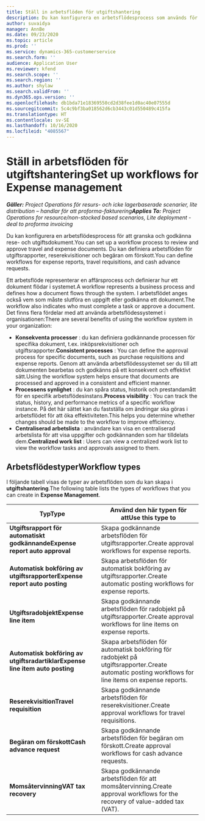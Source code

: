 ```yaml
---
title: Ställ in arbetsflöden för utgiftshantering
description: Du kan konfigurera en arbetsflödesprocess som används för att granska och godkänna rese- och utgiftsdokument.
author: suvaidya
manager: AnnBe
ms.date: 09/23/2020
ms.topic: article
ms.prod: ''
ms.service: dynamics-365-customerservice
ms.search.form: ''
audience: Application User
ms.reviewer: kfend
ms.search.scope: ''
ms.search.region: ''
ms.author: shylaw
ms.search.validFrom: ''
ms.dyn365.ops.version: ''
ms.openlocfilehash: db1bda71e18369550cd2d38fee1d0ac40e07555d
ms.sourcegitcommit: 5c4c9bf3ba018562d6cb3443c01d550489c415fa
ms.translationtype: HT
ms.contentlocale: sv-SE
ms.lasthandoff: 10/16/2020
ms.locfileid: "4085567"
---
```

# <a name="set-up-workflows-for-expense-management"></a><span data-ttu-id="508f4-103">Ställ in arbetsflöden för utgiftshantering</span><span class="sxs-lookup"><span data-stu-id="508f4-103">Set up workflows for Expense management</span></span>

<span data-ttu-id="508f4-104">_**Gäller:** Project Operations för resurs- och icke lagerbaserade scenarier, lite distribution – handlar för att proforma-fakturering_</span><span class="sxs-lookup"><span data-stu-id="508f4-104">_**Applies To:** Project Operations for resource/non-stocked based scenarios, Lite deployment - deal to proforma invoicing_</span></span>

<span data-ttu-id="508f4-105">Du kan konfigurera en arbetsflödesprocess för att granska och godkänna rese- och utgiftsdokument.</span><span class="sxs-lookup"><span data-stu-id="508f4-105">You can set up a workflow process to review and approve travel and expense documents.</span></span> <span data-ttu-id="508f4-106">Du kan definiera arbetsflöden för utgiftsrapporter, reserekvisitioner och begäran om förskott.</span><span class="sxs-lookup"><span data-stu-id="508f4-106">You can define workflows for expense reports, travel requisitions, and cash advance requests.</span></span>

<span data-ttu-id="508f4-107">Ett arbetsflöde representerar en affärsprocess och definierar hur ett dokument flödar i systemet.</span><span class="sxs-lookup"><span data-stu-id="508f4-107">A workflow represents a business process and defines how a document flows through the system.</span></span> <span data-ttu-id="508f4-108">I arbetsflödet anges också vem som måste slutföra en uppgift eller godkänna ett dokument.</span><span class="sxs-lookup"><span data-stu-id="508f4-108">The workflow also indicates who must complete a task or approve a document.</span></span> <span data-ttu-id="508f4-109">Det finns flera fördelar med att använda arbetsflödessystemet i organisationen:</span><span class="sxs-lookup"><span data-stu-id="508f4-109">There are several benefits of using the workflow system in your organization:</span></span>

- <span data-ttu-id="508f4-110">**Konsekventa processer** : du kan definiera godkännande processen för specifika dokument, t.ex. inköpsrekvisitioner och utgiftsrapporter.</span><span class="sxs-lookup"><span data-stu-id="508f4-110">**Consistent processes** : You can define the approval process for specific documents, such as purchase requisitions and expense reports.</span></span> <span data-ttu-id="508f4-111">Genom att använda arbetsflödessystemet ser du till att dokumenten bearbetas och godkänns på ett konsekvent och effektivt sätt.</span><span class="sxs-lookup"><span data-stu-id="508f4-111">Using the workflow system helps ensure that documents are processed and approved in a consistent and efficient manner.</span></span>
- <span data-ttu-id="508f4-112">**Processens synlighet** : du kan spåra status, historik och prestandamått för en specifik arbetsflödesinstans.</span><span class="sxs-lookup"><span data-stu-id="508f4-112">**Process visibility** : You can track the status, history, and performance metrics of a specific workflow instance.</span></span> <span data-ttu-id="508f4-113">På det här sättet kan du fastställa om ändringar ska göras i arbetsflödet för att öka effektiviteten.</span><span class="sxs-lookup"><span data-stu-id="508f4-113">This helps you determine whether changes should be made to the workflow to improve efficiency.</span></span>
- <span data-ttu-id="508f4-114">**Centraliserad arbetslista** : användare kan visa en centraliserad arbetslista för att visa uppgifter och godkännanden som har tilldelats dem.</span><span class="sxs-lookup"><span data-stu-id="508f4-114">**Centralized work list** : Users can view a centralized work list to view the workflow tasks and approvals assigned to them.</span></span> 

## <a name="workflow-types"></a><span data-ttu-id="508f4-115">Arbetsflödestyper</span><span class="sxs-lookup"><span data-stu-id="508f4-115">Workflow types</span></span>

<span data-ttu-id="508f4-116">I följande tabell visas de typer av arbetsflöden som du kan skapa i **utgiftshantering**.</span><span class="sxs-lookup"><span data-stu-id="508f4-116">The following table lists the types of workflows that you can create in **Expense Management**.</span></span>


|              <span data-ttu-id="508f4-117"><strong>Typ</strong></span><span class="sxs-lookup"><span data-stu-id="508f4-117"><strong>Type</strong></span></span>              |                   <span data-ttu-id="508f4-118"><strong>Använd den här typen för att</strong></span><span class="sxs-lookup"><span data-stu-id="508f4-118"><strong>Use this type to</strong></span></span>                   |
|-------------------------------------------------|-----------------------------------------------------------------------|
|   <span data-ttu-id="508f4-119"><strong>Utgiftsrapport för automatiskt godkännande</strong></span><span class="sxs-lookup"><span data-stu-id="508f4-119"><strong>Expense report auto approval</strong></span></span> |            <span data-ttu-id="508f4-120">Skapa godkännande arbetsflöden för utgiftsrapporter.</span><span class="sxs-lookup"><span data-stu-id="508f4-120">Create approval workflows for expense reports.</span></span>             |
|  <span data-ttu-id="508f4-121"><strong>Automatisk bokföring av utgiftsrapporter</strong></span><span class="sxs-lookup"><span data-stu-id="508f4-121"><strong>Expense report auto posting</strong></span></span>   |        <span data-ttu-id="508f4-122">Skapa arbetsflöden för automatisk bokföring av utgiftsrapporter.</span><span class="sxs-lookup"><span data-stu-id="508f4-122">Create automatic posting workflows for expense reports.</span></span>        |
|       <span data-ttu-id="508f4-123"><strong>Utgiftsradobjekt</strong></span><span class="sxs-lookup"><span data-stu-id="508f4-123"><strong>Expense line item</strong></span></span>        |     <span data-ttu-id="508f4-124">Skapa godkännande arbetsflöden för radobjekt på utgiftsrapporter.</span><span class="sxs-lookup"><span data-stu-id="508f4-124">Create approval workflows for line items on expense reports.</span></span>      |
| <span data-ttu-id="508f4-125"><strong>Automatisk bokföring av utgiftsradartiklar</strong></span><span class="sxs-lookup"><span data-stu-id="508f4-125"><strong>Expense line item auto posting</strong></span></span> | <span data-ttu-id="508f4-126">Skapa arbetsflöden för automatisk bokföring för radobjekt på utgiftsrapporter.</span><span class="sxs-lookup"><span data-stu-id="508f4-126">Create automatic posting workflows for line items on expense reports.</span></span> |
|       <span data-ttu-id="508f4-127"><strong>Reserekvisition</strong></span><span class="sxs-lookup"><span data-stu-id="508f4-127"><strong>Travel requisition</strong></span></span>       |          <span data-ttu-id="508f4-128">Skapa godkännande arbetsflöden för reserekvisitioner.</span><span class="sxs-lookup"><span data-stu-id="508f4-128">Create approval workflows for travel requisitions.</span></span>           |
|      <span data-ttu-id="508f4-129"><strong>Begäran om förskott</strong></span><span class="sxs-lookup"><span data-stu-id="508f4-129"><strong>Cash advance request</strong></span></span>      |         <span data-ttu-id="508f4-130">Skapa godkännande arbetsflöden för begäran om förskott.</span><span class="sxs-lookup"><span data-stu-id="508f4-130">Create approval workflows for cash advance requests.</span></span>          |
|        <span data-ttu-id="508f4-131"><strong>Momsåtervinning</strong></span><span class="sxs-lookup"><span data-stu-id="508f4-131"><strong>VAT tax recovery</strong></span></span>        | <span data-ttu-id="508f4-132">Skapa godkännande arbetsflöden för att momsåtervinning.</span><span class="sxs-lookup"><span data-stu-id="508f4-132">Create approval workflows for the recovery of value-added tax (VAT).</span></span>  |
